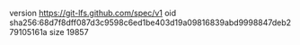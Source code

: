 version https://git-lfs.github.com/spec/v1
oid sha256:68d7f8dff087d3c9598c6ed1be403d19a09816839abd9998847deb279105161a
size 19857

